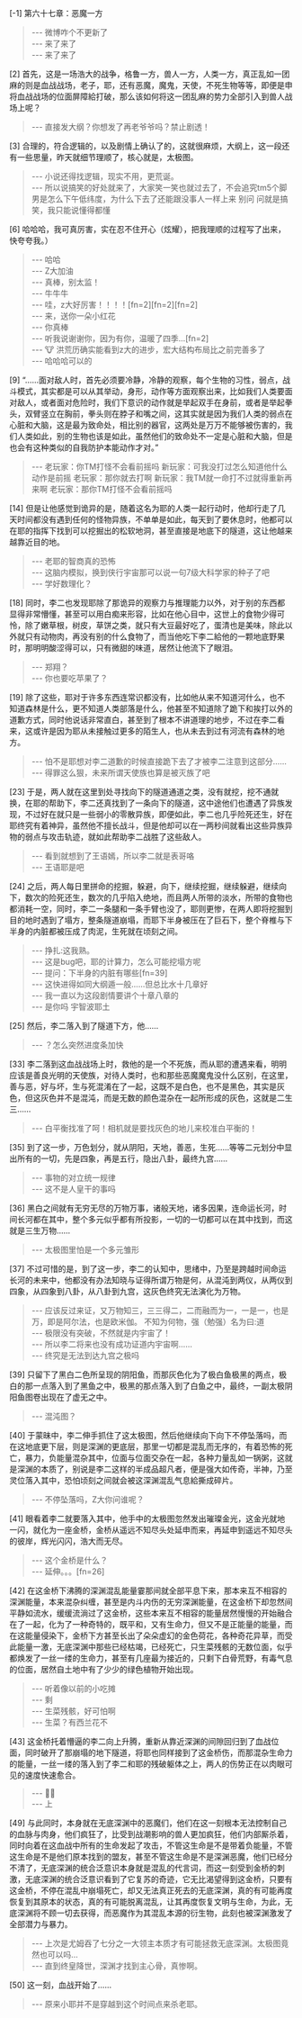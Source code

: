 
[-1] 第六十七章：恶魔一方
>--- 微博咋个不更新了<br>
>--- 来了来了<br>
>--- 来了来了<br>

[2] 首先，这是一场浩大的战争，格鲁一方，兽人一方，人类一方，真正乱如一团麻的则是血战战场，老子，耶，还有恶魔，魔鬼，天使，不死生物等等，即便是申将血战战场的位面屏障給打破，那么该如何将这一团乱麻的势力全部引入到兽人战场上呢？
>--- 直接发大纲？你想发了再老爷爷吗？禁止剧透！<br>

[3] 合理的，符合逻辑的，以及剧情上确认了的，这就很麻烦，大纲上，这一段还有一些思量，昨天就细节理顺了，核心就是，太极图。
>--- 小说还得找逻辑，现实不用，更荒诞。<br>
>--- 所以说搞笑的好处就来了，大家笑一笑也就过去了，不会追究tm5个脚男是怎么下午低纬度，为什么下去了还能跟没事人一样上来
别问 问就是搞笑，我只能说懂得都懂<br>

[6] 哈哈哈，我可真厉害，实在忍不住开心（炫耀），把我理顺的过程写了出来，快夸夸我。）
>--- 哈哈<br>
>--- Z大加油<br>
>--- 真棒，别太监！<br>
>--- 牛牛牛<br>
>--- 哇，z大好厉害！！！！[fn=2][fn=2][fn=2]<br>
>--- 来，送你一朵小红花<br>
>--- 你真棒<br>
>--- 听我说谢谢你，因为有你，温暖了四季...[fn=2]<br>
>--- 🐮 洪荒历确实能看到z大的进步，宏大结构布局比之前完善多了<br>
>--- 哈哈哈可以的<br>

[9] “……面对敌人时，首先必须要冷静，冷静的观察，每个生物的习性，弱点，战斗模式，其实都是可以从其举动，身形，动作等方面观察出来，比如我们人类要面对敌人，或者面对危险时，我们下意识的动作就是举起双手在身前，或者是举起拳头，双臂竖立在胸前，拳头则在脖子和嘴之间，这其实就是因为我们人类的弱点在心脏和大脑，这是最为致命处，相比别的器官，这两处是万万不能够被伤害的，我们人类如此，别的生物也该是如此，虽然他们的致命处不一定是心脏和大脑，但是也会有这种类似的自我防护本能动作才对。”
>--- 老玩家：你TM打怪不会看前摇吗
新玩家：可我没打过怎么知道他什么动作是前摇
老玩家：那你就去打啊
新玩家：我TM就一命打不过就得重新再来啊
老玩家：那你TM打怪不会看前摇吗<br>

[14] 但是让他感觉到诡异的是，随着这名为耶的人类一起行动时，他却行走了几天时间都没有遇到任何的怪物异族，不单单是如此，每天到了要休息时，他都可以在耶的指挥下找到可以挖掘出的松软地洞，甚至直接是地底下的隧道，这让他越来越靠近目的地。
>--- 老耶的智商真的恐怖<br>
>--- 这脑内模拟，换到侠行宇宙那可以说一句7级大科学家的种子了吧<br>
>--- 学好数理化？<br>

[18] 同时，李二也发现耶除了那诡异的观察力与推理能力以外，对于别的东西都显得非常懵懂，甚至可以用白痴来形容，比如在他心目中，这世上的食物少得可怜，除了嫩草根，树皮，草饼之类，就只有大豆最好吃了，蛋清也是美味，除此以外就只有动物肉，再没有别的什么食物了，而当他吃下李二給他的一颗地底野果时，那明明酸涩得可以，只有微甜的味道，居然让他流下了眼泪。
>--- 郑翔？<br>
>--- 你也要吃苹果了？<br>

[19] 除了这些，耶对于许多东西连常识都没有，比如他从来不知道河什么，也不知道森林是什么，更不知道人类部落是什么，他甚至不知道除了跪下和挨打以外的道歉方式，同时他说话非常直白，甚至到了根本不讲道理的地步，不过在李二看来，这或许是因为耶从未接触过更多的陌生人，也从未去到过有河流有森林的地方。
>--- 怕不是耶想对李二道歉的时候直接跪下去了才被李二注意到这部分……<br>
>--- 得罪这么狠，未来所谓天使族也算是被灭族了吧<br>

[23] 于是，两人就在这里到处寻找向下的隧道通道之类，没有就挖，挖不通就换，在耶的帮助下，李二还真找到了一条向下的隧道，这中途他们也遭遇了异族发现，不过好在就只是一些弱小的零散异族，即便如此，李二也几乎险死还生，好在耶终究有着神异，虽然他不擅长战斗，但是他却可以在一两秒间就看出这些异族异物的弱点与攻击轨迹，就如此帮助李二战胜了这些敌人。
>--- 看到就想到了王语嫣，所以李二就是表哥咯<br>
>--- 王语耶是吧<br>

[24] 之后，两人每日里拼命的挖掘，躲避，向下，继续挖掘，继续躲避，继续向下，数次的险死还生，数次的几乎陷入绝地，而且两人所带的淡水，所带的食物也都消耗一空，同时，李二一条腿和一条手臂也没了，耶则更惨，在两人即将挖掘到目的地时遇到了塌方，整条隧道崩塌，而耶下半身被压在了巨石下，整个脊椎与下半身的内脏都被压成了肉泥，生死就在顷刻之间。
>--- 挣扎:这我熟。<br>
>--- 这是bug吧，耶的计算力，怎么可能挖塌方呢<br>
>--- 提问：下半身的内脏有哪些[fn=39]<br>
>--- 这快进得如同大纲遁一般……但总比水十几章好<br>
>--- 我一直以为这段剧情要讲个十章八章的<br>
>--- 是你吗  宇智波耶土<br>

[25] 然后，李二落入到了隧道下方，他……
>--- ？怎么突然进度条加快<br>

[33] 李二落到这血战战场上时，救他的是一个不死族，而从耶的遭遇来看，明明应该是善良光明的天使族，对待人类时，也和那些恶魔魔鬼没什么区别，在这里，善与恶，好与坏，生与死混淆在了一起，这既不是白色，也不是黑色，其实是灰色，但这灰色并不是混沌，而是无数的颜色混杂在一起所形成的灰色，这就是二生三……
>--- 白平衡找准了呵！相机就是要找灰色的地儿来校准白平衡的！<br>

[35] 到了这一步，万色划分，就从阴阳，天地，善恶，生死……等等二元划分中显出所有的一切，先是四象，再是五行，隐出八卦，最终九宫……
>--- 事物的对立统一规律<br>
>--- 这不是人皇干的事吗<br>

[36] 黑白之间就有无穷无尽的万物万事，诸般天地，诸多因果，连命运长河，时间长河都在其中，整个多元似乎都有所投影，一切的一切都可以在其中找到，而这就是三生万物……
>--- 太极图里怕是一个多元雏形<br>

[37] 不过可惜的是，到了这一步，李二的认知中，思绪中，乃至是跨越时间命运长河的未来中，他都没有办法知晓与证得所谓万物是何，从混沌到两仪，从两仪到四象，从四象到八卦，从八卦到九宫，这灰色终究无法演化为万物。
>--- 应该反过来证，又万物知三，三三得二，二而融而为一，一是一，也是万，即是阿尔法，也是欧米伽。    不知为何物，强（勉强）名为曰:道<br>
>--- 极限没有突破，不然就是内宇宙了！<br>
>--- 所以李二将来也没有成功证道内宇宙啊……<br>
>--- 终究是无法到达九宫之极吗<br>

[39] 只留下了黑白二色所呈现的阴阳鱼，而那灰色化为了极白鱼极黑的两点，极白的那一点落入到了黑鱼之中，极黑的那点落入到了白鱼之中，最终，一副太极阴阳鱼图卷出现在了虚无之中。
>--- 混沌图？<br>

[40] 于蒙昧中，李二伸手抓住了这太极图，然后他继续向下向下不停坠落吗，而在这地底更下层，则是深渊的更底层，那里一切都是混乱而无序的，有着恐怖的死亡，暴力，负能量混杂其中，位面与位面交杂在一起，各种力量乱如一锅粥，这就是深渊的本质了，别说是李二这样的半成品超凡者，便是强大如传奇，半神，乃至灵位落入其中，恐怕顷刻之间就会被这深渊混乱气息給撕成碎片。
>--- 不停坠落吗，Z大你问谁呢？<br>

[41] 眼看着李二就要落入其中，他手中的太极图忽然发出璀璨金光，这金光就地一闪，就化为一座金桥，金桥从遥远不知尽头处延申而来，再延申到遥远不知尽头的彼岸，辉光闪闪，浩大而无尽。
>--- 这个金桥是什么？<br>
>--- 延伸。。。[fn=26]<br>

[42] 在这金桥下沸腾的深渊混乱能量霎那间就全部平息下来，那本来互不相容的深渊能量，本来混杂纠缠，甚至是内斗内伤的无穷深渊能量，在这金桥下却忽然间平静如流水，缓缓流淌过了这金桥，这些本来互不相容的能量居然慢慢的开始融合在了一起，化为了一种奇特的，既平和，又有生命力，但又不是正能量的能量，而在这能量侵染下，金桥下方甚至长出了朵朵虚幻的金色荷花，各种奇花异草，而受此能量一激，无底深渊中那些已经枯竭，已经死亡，只生菜残骸的无数位面，似乎都焕发了一丝一缕的生命力，甚至有几座最为接近的，只剩下白骨荒野，有毒气息的位面，居然自土地中有了少少的绿色植物开始出现。
>--- 听着像以前的小吃摊<br>
>--- 剩<br>
>--- 生菜残骸，好可怕啊<br>
>--- 生菜？有西兰花不<br>

[43] 这金桥托着懵逼的李二向上升腾，重新从靠近深渊的间隙回归到了血战位面，同时破开了那崩塌的地下隧道，将耶也同样接到了这金桥伤，而那混杂生命力的能量，一丝一缕的落入到了李二和耶的残破躯体之上，两人的伤势正在以肉眼可见的速度快速愈合。
>--- ✌🏻<br>
>--- 上<br>

[49] 与此同时，本身就在无底深渊中的恶魔们，他们在这一刻根本无法控制自己的血脉与肉身，他们疯狂了，比受到战潮影响的兽人更加疯狂，他们内部厮杀着，同时向着在这血战中所有的生命发起了攻击，不管这生命是不是带着负能量，不管这生命是不是他们原本找到的盟友，甚至不管这生命是不是深渊恶魔，他们已经分不清了，无底深渊的统合泛意识本身就是混乱的代言词，而这一刻受到金桥的刺激，无底深渊的统合泛意识看到了它复苏的奇迹，它无比渴望得到这金桥，只要有这金桥，不停在混乱中崩塌死亡，却又无法真正死去的无底深渊，真的有可能再度恢复到其原本的状态，真的有可能脱离混乱，让其再度恢复文明与生命，为此，无底深渊将不顾一切去获得，而恶魔作为其混乱本源的衍生物，此刻也被深渊激发了全部潜力与暴力。
>--- 上次是尤姆吞了七分之一大领主本质才有可能拯救无底深渊。太极图竟然也可以吗…<br>
>--- 直到终皇降世，深渊才找到主心骨，真惨啊。<br>

[50] 这一刻，血战开始了……
>--- 原来小耶并不是穿越到这个时间点来杀老耶。<br>
